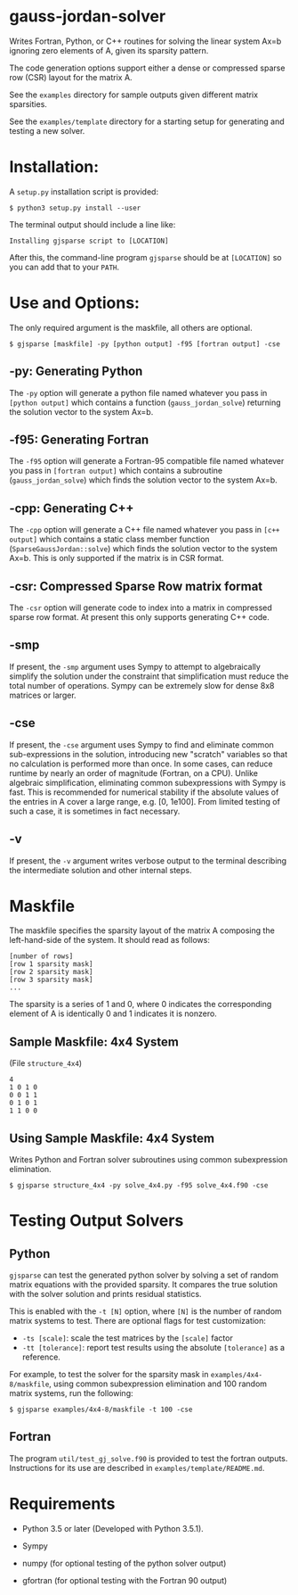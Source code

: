 # gauss-jordan-solver

Writes Fortran, Python, or C++ routines for solving the linear system
Ax=b ignoring zero elements of A, given its sparsity pattern.

The code generation options support either a dense or compressed
sparse row (CSR) layout for the matrix A.

See the `examples` directory for sample outputs given different
matrix sparsities.

See the `examples/template` directory for a starting setup for
generating and testing a new solver.

# Installation:

A `setup.py` installation script is provided:

```
$ python3 setup.py install --user
```

The terminal output should include a line like:

```
Installing gjsparse script to [LOCATION]
```

After this, the command-line program `gjsparse` should be at `[LOCATION]` so you can add that to your `PATH`.

# Use and Options:

The only required argument is the maskfile, all others are optional.

```
$ gjsparse [maskfile] -py [python output] -f95 [fortran output] -cse
```

## -py: Generating Python

The `-py` option will generate a python file named whatever you
pass in `[python output]` which contains a function
(`gauss_jordan_solve`) returning the solution vector to the system
Ax=b.

## -f95: Generating Fortran

The `-f95` option will generate a Fortran-95 compatible file named
whatever you pass in `[fortran output]` which contains a
subroutine (`gauss_jordan_solve`) which finds the solution vector
to the system Ax=b.

## -cpp: Generating C++

The `-cpp` option will generate a C++ file named whatever you pass
in `[c++ output]` which contains a static class member function
(`SparseGaussJordan::solve`) which finds the solution vector to
the system Ax=b. This is only supported if the matrix is in CSR
format.

## -csr: Compressed Sparse Row matrix format

The `-csr` option will generate code to index into a matrix in
compressed sparse row format. At present this only supports generating
C++ code.

## -smp

If present, the `-smp` argument uses Sympy to attempt to
algebraically simplify the solution under the constraint that
simplification must reduce the total number of operations. Sympy can
be extremely slow for dense 8x8 matrices or larger.

## -cse

If present, the `-cse` argument uses Sympy to find and eliminate
common sub-expressions in the solution, introducing new "scratch"
variables so that no calculation is performed more than once. In some
cases, can reduce runtime by nearly an order of magnitude (Fortran, on
a CPU). Unlike algebraic simplification, eliminating common
subexpressions with Sympy is fast. This is recommended for numerical
stability if the absolute values of the entries in A cover a large
range, e.g. [0, 1e100]. From limited testing of such a case, it is
sometimes in fact necessary.

## -v

If present, the `-v` argument writes verbose output to the
terminal describing the intermediate solution and other internal
steps.


# Maskfile

The maskfile specifies the sparsity layout of the matrix A composing
the left-hand-side of the system. It should read as follows:

```
[number of rows]
[row 1 sparsity mask]
[row 2 sparsity mask]
[row 3 sparsity mask]
...
```

The sparsity is a series of 1 and 0, where 0 indicates the
corresponding element of A is identically 0 and 1 indicates it is
nonzero.

## Sample Maskfile: 4x4 System

(File `structure_4x4`)

```
4
1 0 1 0
0 0 1 1
0 1 0 1
1 1 0 0
```

## Using Sample Maskfile: 4x4 System

Writes Python and Fortran solver subroutines using common subexpression elimination.

```
$ gjsparse structure_4x4 -py solve_4x4.py -f95 solve_4x4.f90 -cse
```


# Testing Output Solvers

## Python

`gjsparse` can test the generated python solver by solving a set of
random matrix equations with the provided sparsity. It compares the
true solution with the solver solution and prints residual statistics.

This is enabled with the `-t [N]` option, where `[N]` is the number of
random matrix systems to test. There are optional flags for test
customization:

- `-ts [scale]`: scale the test matrices by the `[scale]` factor
- `-tt [tolerance]`: report test results using the absolute `[tolerance]` as a reference.

For example, to test the solver for the sparsity mask in
`examples/4x4-8/maskfile`, using common subexpression
elimination and 100 random matrix systems, run the following:

```
$ gjsparse examples/4x4-8/maskfile -t 100 -cse
```

## Fortran

The program `util/test_gj_solve.f90` is provided to test the fortran
outputs. Instructions for its use are described in
`examples/template/README.md`.


# Requirements

* Python 3.5 or later (Developed with Python 3.5.1).

* Sympy

* numpy (for optional testing of the python solver output)

* gfortran (for optional testing with the Fortran 90 output)
